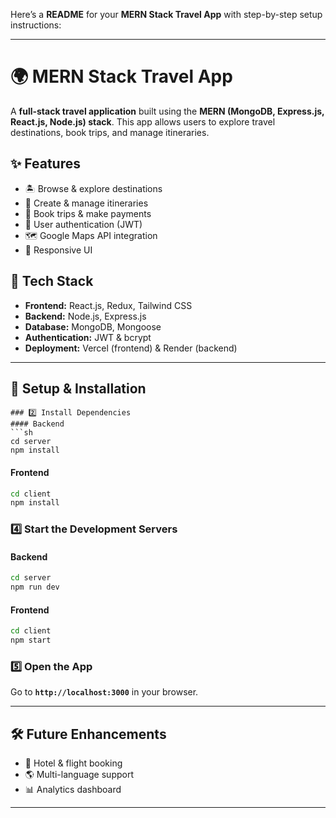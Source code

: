 Here’s a **README** for your **MERN Stack Travel App** with step-by-step setup instructions:  

---

# 🌍 MERN Stack Travel App  

A **full-stack travel application** built using the **MERN (MongoDB, Express.js, React.js, Node.js) stack**. This app allows users to explore travel destinations, book trips, and manage itineraries.  

## ✨ Features  
- 🏝️ Browse & explore destinations  
- 📝 Create & manage itineraries  
- 🛒 Book trips & make payments  
- 🔐 User authentication (JWT)  
- 🗺️ Google Maps API integration  
- 📱 Responsive UI  

## 🚀 Tech Stack  
- **Frontend:** React.js, Redux, Tailwind CSS  
- **Backend:** Node.js, Express.js  
- **Database:** MongoDB, Mongoose  
- **Authentication:** JWT & bcrypt  
- **Deployment:** Vercel (frontend) & Render (backend)  

---

## 📌 Setup & Installation  

```
### 2️⃣ Install Dependencies  
#### Backend  
```sh
cd server
npm install

```
#### Frontend  
```sh
cd client
npm install
```

### 4️⃣ Start the Development Servers  
#### Backend  
```sh
cd server
npm run dev
```

#### Frontend  
```sh
cd client
npm start
```

### 5️⃣ Open the App  
Go to **`http://localhost:3000`** in your browser.  

---

## 🛠️ Future Enhancements  
- 🏨 Hotel & flight booking  
- 🌎 Multi-language support  
- 📊 Analytics dashboard  

---  

